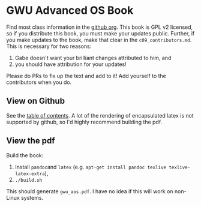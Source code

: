 # GWU Advanced OS Book

Find most class information in the [github org](https://github.com/gwu-cs-advos/organization).
This book is GPL v2 licensed, so if you distribute this book, you must make your updates public.
Further, if you make updates to the book, make that clear in the `c09_contributors.md`.
This is necessary for two reasons:

1. Gabe doesn't want your brilliant changes attributed to him, and
2. you should have attribution for your updates!

Please do PRs to fix up the text and add to it!
Add yourself to the contributors when you do.

## View on Github

See the [table of contents](./toc.md).
A lot of the rendering of encapsulated latex is not supported by github, so I'd highly recommend building the pdf.

## View the pdf

Build the book:

1. Install `pandoc`and `latex` (e.g. `apt-get install pandoc texlive texlive-latex-extra`),
2. `./build.sh`

This should generate `gwu_aos.pdf`. I have no idea if this will work on non-Linux systems.
